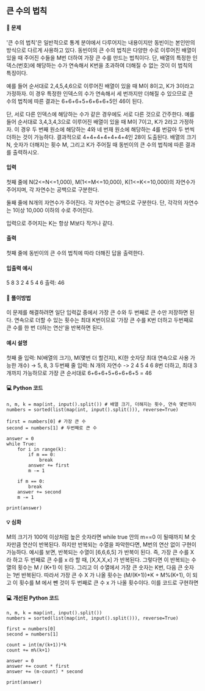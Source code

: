 ## 큰 수의 법칙

  

#### 🔔 문제

'큰 수의 법칙'은 일반적으로 통계 분야에서 다루어지는 내용이지만 동빈이는 본인만의 방식으로 다르게 사용하고 있다. 동빈이의 큰 수의 법칙은 다양한 수로 이루어진 배열이 있을 때 주어진 수들을 M번 더하여 가장 큰 수를 만드는 법칙이다. 단, 배열의 특정한 인덱스(번호)에 해당하는 수가 연속해서 K번을 초과하여 더해질 수 없는 것이 이 법칙의 특징이다.

예를 들어 순서대로 2,4,5,4,6으로 이루어진 배열이 있을 때 M이 8이고, K가 3이라고 가정하자. 이 경우 특정한 인덱스의 수가 연속해서 세 번까지만 더해질 수 있으므로 큰 수의 법칙에 따른 결과는 6+6+6+5+6+6+6+5인 46이 된다.

단, 서로 다른 인덱스에 해당하는 수가 같은 경우에도 서로 다른 것으로 간주한다. 예를 들어 순서대로 3,4,3,4,3으로 이루어진 배열이 있을 때 M이 7이고, K가 2라고 가정하자. 이 경우 두 번째 원소에 해당하는 4와 네 번재 원소에 해당하는 4를 번갈아 두 번씩 더하는 것이 가능하다. 결과적으로 4+4+4+4+4+4+4인 28이 도출된다. 배열의 크기 N, 숫자가 더해지는 횟수 M, 그리고 K가 주어질 때 동빈이의 큰 수의 법칙에 따른 결과를 출력하시오.

  

#### 입력

첫째 줄에 N(2<=N<=1,000), M(1<=M<=10,000), K(1<=K<=10,000)의 자연수가 주어지며, 각 자연수는 공백으로 구분한다.

둘째 줄에 N개의 자연수가 주어진다. 각 자연수는 공백으로 구분한다. 단, 각각의 자연수는 1이상 10,000 이하의 수로 주어진다.

입력으로 주어지는 K는 항상 M보다 작거나 같다.

#### 출력

첫째 줄에 동빈이의 큰 수의 법칙에 따라 더해진 답을 출력한다.

#### 입출력 예시
5 8 3
2 4 5 4 6
출력: 46

#### 🎯 풀이방법

이 문제를 해결하려면 일단 입력값 중에서 가장 큰 수와 두 번째로 큰 수만 저장하면 된다. 연속으로 더할 수 있는 횟수는 최대 K번이므로  '가장 큰 수를 K번 더하고 두번째로 큰 수를 한 번 더하는 연산'을 반복하면 된다.


#### 예시 설명
첫째 줄 입력: N(배열의 크기), M(몇번 더 할건지), K(한 숫자당 최대 연속으로 사용 가능한 개수) -> 5, 8, 3
두번째 줄 입력: N 개의 자연수 -> 2 4 5 4 6
8번 더하고, 최대 3개까지 가능하므로 가장 큰 순서대로 6+6+6+5+6+6+6+5 = 46

#### 💻 Python 코드
```null
n, m, k = map(int, input().split()) # 배열 크기, 더해지는 횟수, 연속 몇번까지
numbers = sorted(list(map(int, input().split())), reverse=True)

first = numbers[0] # 가장 큰 수
second = numbers[1] # 두번째로 큰 수

answer = 0
while True:
    for i in range(k):
        if m == 0:
            break
        answer += first
        m -= 1

    if m == 0:
        break
    answer += second
    m -= 1

print(answer)
```

#### 💡 심화
M의 크기가 100억 이상처럼 높은 숫자라면 while true 안의 m==0 이 될때까지 M 숫자만큼 연산이 반복된다. 하지만 반복되는 수열을 파악한다면, M번의 연산 없이 구현이 가능하다. 예시를 보면, 반복되는 수열이 [6,6,6,5] 가 반복이 된다. 
즉, 가장 큰 수를 X 라 하고 두 번째로 큰 수를 x 라 할 때, [X,X,X,x] 가 반복된다. 그렇다면 이 반복되는 수열의 횟수는 M / (K+1) 이 된다. 그리고 이 수열에서 가장 큰 숫자는 K번, 다음 큰 숫자는 1번 반복된다. 
따라서 가장 큰 수 X 가 나올 횟수는 (M/(K+1))*K + M%(K+1), 이 되고 이 횟수를 M 에서 뺀 것이 두 번째로 큰 수 x 가 나올 횟수이다. 이를 코드로 구현하면

#### 💻 개선된 Python 코드

```null
n, m, k = map(int, input().split())
numbers = sorted(list(map(int, input().split())), reverse=True)

first = numbers[0]
second = numbers[1]

count = int(m/(k+1))*k
count += m%(k+1)

answer = 0
answer += count * first
answer += (m-count) * second

print(answer)
```